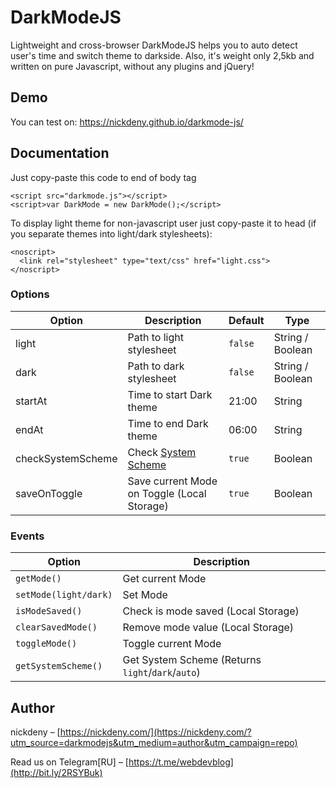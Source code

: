 # DarkModeJS
Lightweight and cross-browser DarkModeJS helps you to auto detect user's time and switch theme to darkside. Also, it's weight only 2,5kb and written on pure Javascript, without any plugins and jQuery!

## Demo
You can test on: https://nickdeny.github.io/darkmode-js/

## Documentation
Just copy-paste this code to end of body tag
```
<script src="darkmode.js"></script>
<script>var DarkMode = new DarkMode();</script>
```

To display light theme for non-javascript user just copy-paste it to head (if you separate themes into light/dark stylesheets):
```
<noscript>
  <link rel="stylesheet" type="text/css" href="light.css">
</noscript>
```

### Options
Option | Description | Default | Type
--- | --- | --- | ---
light | Path to light stylesheet | `false` | String / Boolean
dark | Path to dark stylesheet | `false` | String / Boolean
startAt | Time to start Dark theme | 21:00 | String
endAt | Time to end Dark theme | 06:00 | String
checkSystemScheme | Check [System Scheme](https://developer.mozilla.org/en-US/docs/Web/CSS/@media/prefers-color-scheme) | `true` | Boolean
saveOnToggle | Save current Mode on Toggle (Local Storage) | `true` | Boolean

### Events
Option | Description
--- | ---
`getMode()` | Get current Mode
`setMode(light/dark)` | Set Mode
`isModeSaved()` | Check is mode saved (Local Storage)
`clearSavedMode()` | Remove mode value (Local Storage)
`toggleMode()` | Toggle current Mode
`getSystemScheme()` | Get System Scheme (Returns `light`/`dark`/`auto`)

## Author
nickdeny – [https://nickdeny.com/](https://nickdeny.com/?utm_source=darkmodejs&utm_medium=author&utm_campaign=repo)

Read us on Telegram[RU] – [https://t.me/webdevblog](http://bit.ly/2RSYBuk)
